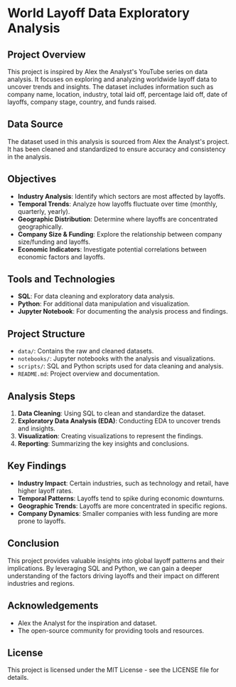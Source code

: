 # World Layoff Data Exploratory Analysis

## Project Overview
This project is inspired by Alex the Analyst's YouTube series on data analysis. It focuses on exploring and analyzing worldwide layoff data to uncover trends and insights. The dataset includes information such as company name, location, industry, total laid off, percentage laid off, date of layoffs, company stage, country, and funds raised.

## Data Source
The dataset used in this analysis is sourced from Alex the Analyst's project. It has been cleaned and standardized to ensure accuracy and consistency in the analysis.

## Objectives
- **Industry Analysis**: Identify which sectors are most affected by layoffs.
- **Temporal Trends**: Analyze how layoffs fluctuate over time (monthly, quarterly, yearly).
- **Geographic Distribution**: Determine where layoffs are concentrated geographically.
- **Company Size & Funding**: Explore the relationship between company size/funding and layoffs.
- **Economic Indicators**: Investigate potential correlations between economic factors and layoffs.

## Tools and Technologies
- **SQL**: For data cleaning and exploratory data analysis.
- **Python**: For additional data manipulation and visualization.
- **Jupyter Notebook**: For documenting the analysis process and findings.

## Project Structure
- `data/`: Contains the raw and cleaned datasets.
- `notebooks/`: Jupyter notebooks with the analysis and visualizations.
- `scripts/`: SQL and Python scripts used for data cleaning and analysis.
- `README.md`: Project overview and documentation.

## Analysis Steps
1. **Data Cleaning**: Using SQL to clean and standardize the dataset.
2. **Exploratory Data Analysis (EDA)**: Conducting EDA to uncover trends and insights.
3. **Visualization**: Creating visualizations to represent the findings.
4. **Reporting**: Summarizing the key insights and conclusions.

## Key Findings
- **Industry Impact**: Certain industries, such as technology and retail, have higher layoff rates.
- **Temporal Patterns**: Layoffs tend to spike during economic downturns.
- **Geographic Trends**: Layoffs are more concentrated in specific regions.
- **Company Dynamics**: Smaller companies with less funding are more prone to layoffs.

## Conclusion
This project provides valuable insights into global layoff patterns and their implications. By leveraging SQL and Python, we can gain a deeper understanding of the factors driving layoffs and their impact on different industries and regions.

## Acknowledgements
- Alex the Analyst for the inspiration and dataset.
- The open-source community for providing tools and resources.

## License
This project is licensed under the MIT License - see the LICENSE file for details.
